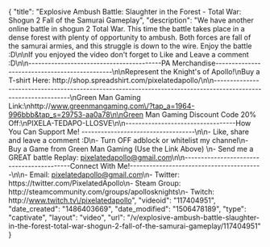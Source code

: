 {
    "title": "Explosive Ambush Battle: Slaughter in the Forest - Total War: Shogun 2 Fall of the Samurai Gameplay",
    "description": "We have another online battle in shogun 2 Total War.  This time the battle takes place in a dense forest with plenty of opportunity to ambush.  Both forces are fall of the samurai armies, and this struggle is down to the wire.  Enjoy the battle :D\n\nIf you enjoyed the video don't forget to Like and Leave a comment :D\n\n-----------------------------------------PA Merchandise----------------------------------------------\n\nRepresent the Knight's of Apollo!\nBuy a T-shirt Here: http:\/\/shop.spreadshirt.com\/pixelatedapollo\/\n\n---------------------------------------------------------------------------------------------------------------\nGreen Man Gaming Link:\nhttp:\/\/www.greenmangaming.com\/?tap_a=1964-996bbb&tap_s=29753-aa0a78\n\nGreen Man Gaming Discount Code 20% Off:\nPIXELA-TEDAPO-LLOSVE\n\n----------------------------------How You Can Support Me! -----------------------------------\n\n- Like, share and leave a comment :D\n- Turn OFF adblock or whitelist my channel\n- Buy a Game from Green Man Gaming (Use the Link Above) \n- Send me a GREAT battle Replay: pixelatedapollo@gmail.com\n\n------------------------------------------Connect With Me!-----------------------------------------\n\n- Email: pixelatedapollo@gmail.com\n- Twitter: https:\/\/twitter.com\/PixelatedApollo\n- Steam Group:  http:\/\/steamcommunity.com\/groups\/apollosknights\n- Twitch: http:\/\/www.twitch.tv\/pixelatedapollo",
    "videoid": "117404951",
    "date_created": "1486403669",
    "date_modified": "1506478189",
    "type": "captivate",
    "layout": "video",
    "url": "\/v\/explosive-ambush-battle-slaughter-in-the-forest-total-war-shogun-2-fall-of-the-samurai-gameplay\/117404951"
}